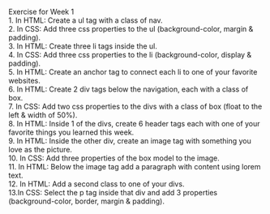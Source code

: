Exercise for Week 1<br>
	1. In HTML: Create a ul tag with a class of nav.<br>
	2. In CSS: Add three css properties to the ul (background-color, margin & padding).<br>
	3. In HTML: Create three li tags inside the ul.<br>
	4. In CSS: Add three css properties to the li (background-color, display & padding).<br>
	5. In HTML: Create an anchor tag to connect each li to one of your favorite websites.<br>
	6. In HTML: Create 2 div tags below the navigation, each with a class of box.<br>
	7. In CSS: Add two css properties to the divs with a class of box (float to the left & width of 50%).<br>
	8. In HTML: Inside 1 of the divs, create 6 header tags each with one of your favorite things you learned this week.<br>	
	9. In HTML: Inside the other div, create an image tag with something you love as the picture.<br>
	10. In CSS: Add three properties of the box model to the image.<br>
	11. In HTML: Below the image tag add a paragraph with content using lorem text.<br>
	12. In HTML: Add a second class to one of your divs.<br>
	13.In CSS: Select the p tag inside that div and add 3 properties (background-color, border, margin & padding).